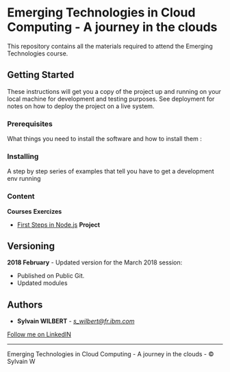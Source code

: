 # Emerging Technologies in Cloud Computing - A journey in the clouds

This repository contains all the materials required to attend the Emerging Technologies course.

## Getting Started

These instructions will get you a copy of the project up and running on your local machine for development and testing purposes.
See deployment for notes on how to deploy the project on a live system.

### Prerequisites

What things you need to install the software and how to install them :


### Installing

A step by step series of examples that tell you have to get a development env running

### Content

**Courses**
**Exercizes**
- [First Steps in Node.js](https://github.com/SylvainWT/EmergingTechnologies/blob/master/01-exercizes/first_steps_in_nodejs.md)
**Project**


## Versioning

**2018 February** - Updated version for the March 2018 session:
- Published on Public Git.
- Updated modules


## Authors

* **Sylvain WILBERT** - *s_wilbert@fr.ibm.com*

[Follow me on LinkedIN](http://www.linkedin.com/in/sylvain-roch-wilbert)

---
Emerging Technologies in Cloud Computing - A journey in the clouds - © Sylvain W
